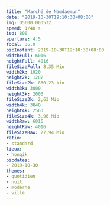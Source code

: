 ```yaml
---
title: "Marché de Namdaemun"
date: "2019-10-30T19:10:30+08:00"
img: D5600_003532
speed: 1/40 s
iso: 800
aperture: 4.5
focal: 35.0
picInstant: 2019-10-30T19:10:30+08:00
widthFull: 6016
heightFull: 4016
fileSizeFull: 8,35 Mio
width2k: 1920
height2k: 1282
fileSize2k: 860,23 kio
width3k: 3000
height3k: 2003
fileSize3k: 2,63 Mio
width4k: 3840
height4k: 2563
fileSize4k: 3,96 Mio
widthRaw: 6016
heightRaw: 4016
fileSizeRaw: 27,94 Mio
ratio:
- standard
lieux:
- hongik
picdates:
- 2019-10-30
themes:
- quotidien
- nuit
- moderne
- ville
---
```



